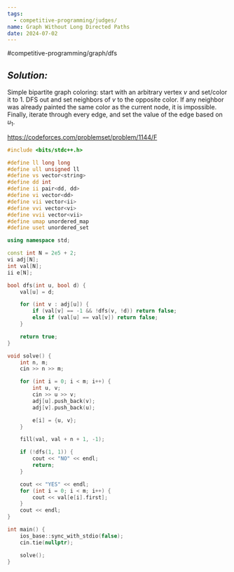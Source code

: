```yaml
---
tags:
  - competitive-programming/judges/
name: Graph Without Long Directed Paths
date: 2024-07-02
---
```

#competitive-programming/graph/dfs 
## _Solution:_
Simple bipartite graph coloring: start with an arbitrary vertex $v$ and set/color it to 1. DFS out and set neighbors of $v$ to the opposite color. If any neighbor was already painted the same color as the current node, it is impossible. Finally, iterate through every edge, and set the value of the edge based on $u_1$.

https://codeforces.com/problemset/problem/1144/F
```cpp
#include <bits/stdc++.h>

#define ll long long
#define ull unsigned ll
#define vs vector<string>
#define dd int
#define ii pair<dd, dd>
#define vi vector<dd>
#define vii vector<ii>
#define vvi vector<vi>
#define vvii vector<vii>
#define umap unordered_map
#define uset unordered_set

using namespace std;

const int N = 2e5 + 2;
vi adj[N];
int val[N];
ii e[N];

bool dfs(int u, bool d) {
    val[u] = d;

    for (int v : adj[u]) {
        if (val[v] == -1 && !dfs(v, !d)) return false;
        else if (val[u] == val[v]) return false;
    }

    return true;
}

void solve() {
    int n, m;
    cin >> n >> m;

    for (int i = 0; i < m; i++) {
        int u, v;
        cin >> u >> v;
        adj[u].push_back(v);
        adj[v].push_back(u);

        e[i] = {u, v};
    }

    fill(val, val + n + 1, -1);

    if (!dfs(1, 1)) {
        cout << "NO" << endl;
        return;
    }

    cout << "YES" << endl;
    for (int i = 0; i < m; i++) {
        cout << val[e[i].first];
    }
    cout << endl;
}

int main() {
    ios_base::sync_with_stdio(false);
    cin.tie(nullptr);

    solve();
}
```